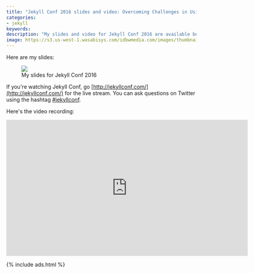 ```yaml
---
title: "Jekyll Conf 2016 slides and video: Overcoming Challenges in Using Jekyll for Tech Docs"
categories:
- jekyll
keywords:
description: "My slides and video for Jekyll Conf 2016 are available below. In this presentation, I talk about the various challenges I've had in using Jekyll for technical documentation. I explain my attempts to overcome requirements with everything from conditional filtering to generating PDFs, publishing across different environments, re-using content across projects, templatizing notes and alerts, and more."
image: https://s3.us-west-1.wasabisys.com/idbwmedia.com/images/thumbnails/jekyllconfslidesthumb.png
---
```


Here are my slides:

<figure><a href="https://idratherbewriting.com/files/jekyllwritetechdocslikehacker/"><img src="{{ "https://s3.us-west-1.wasabisys.com/idbwmedia.com/images/jekyllconfslides.png" | prepend: site.baseurl }}"/></a><figcaption>My slides for Jekyll Conf 2016</figcaption></figure>

If you're watching Jekyll Conf, go [http://jekyllconf.com/](http://jekyllconf.com/) for the live stream. You can ask questions on Twitter using the hashtag [#jekyllconf](https://twitter.com/search?q=%23jekyllconf&src=typd).

Here's the video recording:

<iframe width="640" height="360" src="https://www.youtube.com/embed/nq1AUB72GCQ" frameborder="0" allowfullscreen></iframe>

{% include ads.html %}
